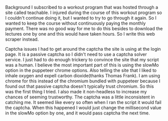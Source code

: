 Background
I subscribed to a workout program that was hosted through a site called teachable. I injured during the course of this workout program so I couldn't continue doing it, but I wanted to try to go through it again. So I wanted to keep the course without continuously paying the monthly payment. There was no good way for me to do this besides to download the lectures one by one and this would have taken hours. So I write this web scraper instead.

Captcha issues
I had to get around the captcha the site is using at the login page. It is a passive captcha so I didn't need to use a captcha solver service. I just had to do enough trickery to convince the site that my script was a human. I believe the most important part of this is using the slowMo option in the puppeteer chrome options. Also telling the site that I liked to inhale oxygen and expell carbon dioxide(thanks Thomas Frank).
I am using chrome for this instead of the chromium bundled with puppeteer because I found out that passive captcha doesn't typically trust chromium. So this was the first thing I tried. 
I also made it non-headless to increase my chances of seeming trustworthy. 
The captcha was a little inconsistent in catching me. It seemed like every so often when I ran the script it would fail the captcha. When this happened I would just change the millisecond value in the slowMo option by one, and it would pass captcha the next time. 

